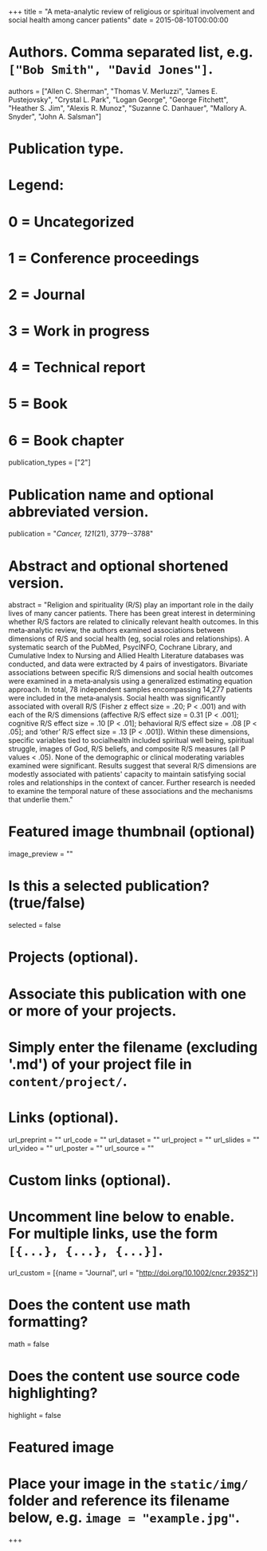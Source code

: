 +++
title = "A meta-analytic review of religious or spiritual involvement and social health among cancer patients"
date = 2015-08-10T00:00:00

# Authors. Comma separated list, e.g. `["Bob Smith", "David Jones"]`.
authors = ["Allen C. Sherman", "Thomas V. Merluzzi", "James E. Pustejovsky", "Crystal L. Park", "Logan George", "George Fitchett", "Heather S. Jim", "Alexis R. Munoz", "Suzanne C. Danhauer", "Mallory A. Snyder", "John A. Salsman"]

# Publication type.
# Legend:
# 0 = Uncategorized
# 1 = Conference proceedings
# 2 = Journal
# 3 = Work in progress
# 4 = Technical report
# 5 = Book
# 6 = Book chapter
publication_types = ["2"]

# Publication name and optional abbreviated version.
publication = "_Cancer, 121_(21), 3779--3788"

# Abstract and optional shortened version.
abstract = "Religion and spirituality (R/S) play an important role in the daily lives of many cancer patients. There has been great interest in determining whether R/S factors are related to clinically relevant health outcomes. In this meta‐analytic review, the authors examined associations between dimensions of R/S and social health (eg, social roles and relationships). A systematic search of the PubMed, PsycINFO, Cochrane Library, and Cumulative Index to Nursing and Allied Health Literature databases was conducted, and data were extracted by 4 pairs of investigators. Bivariate associations between specific R/S dimensions and social health outcomes were examined in a meta‐analysis using a generalized estimating equation approach. In total, 78 independent samples encompassing 14,277 patients were included in the meta‐analysis. Social health was significantly associated with overall R/S (Fisher z effect size = .20; P < .001) and with each of the R/S dimensions (affective R/S effect size = 0.31 [P < .001]; cognitive R/S effect size = .10 [P < .01]; behavioral R/S effect size = .08 [P < .05]; and ‘other’ R/S effect size = .13 [P < .001]). Within these dimensions, specific variables tied to socialhealth included spiritual well being, spiritual struggle, images of God, R/S beliefs, and composite R/S measures (all P values < .05). None of the demographic or clinical moderating variables examined were significant. Results suggest that several R/S dimensions are modestly associated with patients' capacity to maintain satisfying social roles and relationships in the context of cancer. Further research is needed to examine the temporal nature of these associations and the mechanisms that underlie them."

# Featured image thumbnail (optional)
image_preview = ""

# Is this a selected publication? (true/false)
selected = false

# Projects (optional).
#   Associate this publication with one or more of your projects.
#   Simply enter the filename (excluding '.md') of your project file in `content/project/`.

# Links (optional).
url_preprint = ""
url_code = ""
url_dataset = ""
url_project = ""
url_slides = ""
url_video = ""
url_poster = ""
url_source = ""

# Custom links (optional).
#   Uncomment line below to enable. For multiple links, use the form `[{...}, {...}, {...}]`.
url_custom = [{name = "Journal", url = "http://doi.org/10.1002/cncr.29352"}]

# Does the content use math formatting?
math = false

# Does the content use source code highlighting?
highlight = false

# Featured image
# Place your image in the `static/img/` folder and reference its filename below, e.g. `image = "example.jpg"`.

+++
